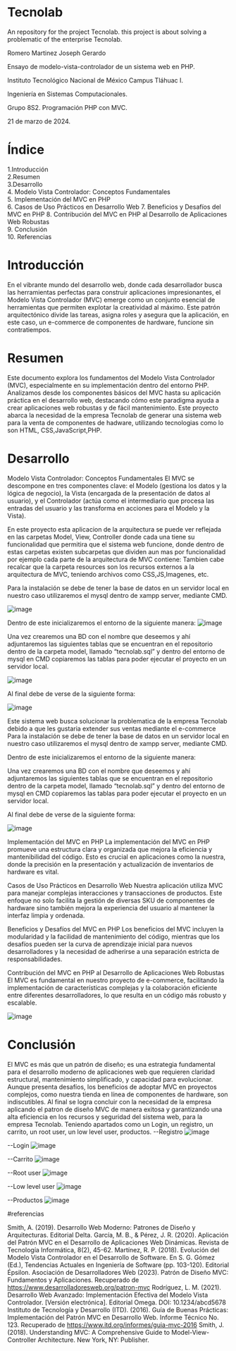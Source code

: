 # Tecnolab
An repository for the project Tecnolab. this project is about solving a problematic of the enterprise Tecnolab.

Romero Martinez Joseph Gerardo

Ensayo de modelo-vista-controlador de un sistema web en PHP.

Instituto Tecnológico Nacional de México Campus Tláhuac I.

Ingeniería en Sistemas Computacionales.

Grupo 8S2. Programación PHP con MVC.

21 de marzo de 2024.
# Índice
1.Introducción	
2.Resumen	
3.Desarrollo	
4. Modelo Vista Controlador: Conceptos Fundamentales	
5. Implementación del MVC en PHP	
6. Casos de Uso Prácticos en Desarrollo Web	
7. Beneficios y Desafíos del MVC en PHP	
8. Contribución del MVC en PHP al Desarrollo de Aplicaciones Web Robustas	
9. Conclusión	
10. Referencias	


# Introducción
En el vibrante mundo del desarrollo web, donde cada desarrollador busca las herramientas perfectas para construir aplicaciones impresionantes, el Modelo Vista Controlador (MVC) emerge como un conjunto esencial de herramientas que permiten explotar la creatividad al máximo. Este patrón arquitectónico divide las tareas, asigna roles y asegura que la aplicación, en este caso, un e-commerce de componentes de hardware, funcione sin contratiempos.

# Resumen
Este documento explora los fundamentos del Modelo Vista Controlador (MVC), especialmente en su implementación dentro del entorno PHP. Analizamos desde los componentes básicos del MVC hasta su aplicación práctica en el desarrollo web, destacando cómo este paradigma ayuda a crear aplicaciones web robustas y de fácil mantenimiento.
Este proyecto abarca la necesidad de la empresa Tecnolab de generar una sistema web para la venta de componentes de hadware, utilizando tecnologias como lo son HTML, CSS,JavaScript,PHP.

# Desarrollo
Modelo Vista Controlador: Conceptos Fundamentales
El MVC se descompone en tres componentes clave: el Modelo (gestiona los datos y la lógica de negocio), la Vista (encargada de la presentación de datos al usuario), y el Controlador (actúa como el intermediario que procesa las entradas del usuario y las transforma en acciones para el Modelo y la Vista).

En este proyecto esta aplicacion de la arquitectura se puede ver reflejada en las carpetas Model, View, Controller donde cada una tiene su funcionalidad que permitira que el sistema web funcione, donde dentro de estas carpetas existen subcarpetas que dividen aun mas por funcionalidad por ejemplo cada parte de la arquitectura de MVC contiene:
Tambien cabe recalcar que la carpeta resources son los recursos externos a la arquitectura de MVC, teniendo archivos como CSS,JS,Imagenes, etc.

Para la instalación se debe de tener la base de datos en un servidor local en nuestro caso utilizaremos el mysql dentro de xampp server, mediante CMD.
 
![image](https://github.com/RMOJoseph/Tecnolab.github.io/assets/142190106/62441a5e-fdaa-4317-953e-f3a430f67d9c)

Dentro de este inicializaremos el entorno de la siguiente manera:
 ![image](https://github.com/RMOJoseph/Tecnolab.github.io/assets/142190106/85a2114d-d6ac-45d6-9f43-d1e86ed5498f)

Una vez crearemos una BD con el nombre que deseemos y ahí adjuntaremos las siguientes tablas que se encuentran en el repositorio dentro de la carpeta model, llamado “tecnolab.sql” y dentro del entorno de mysql en CMD copiaremos las tablas para poder ejecutar el proyecto en un servidor local.

 ![image](https://github.com/RMOJoseph/Tecnolab.github.io/assets/142190106/ffde77dc-f7f4-4ef6-9fc1-07ec63cea49b)

Al final debe de verse de la siguiente forma:
 

![image](https://github.com/RMOJoseph/Tecnolab.github.io/assets/142190106/e19f4281-5e0d-44f8-a623-f048436742a8)

Este sistema web busca solucionar la problematica de la empresa Tecnolab debido a que les gustaria extender sus ventas mediante el e-commerce 
Para la instalación se debe de tener la base de datos en un servidor local en nuestro caso utilizaremos el mysql dentro de xampp server, mediante CMD.
 

Dentro de este inicializaremos el entorno de la siguiente manera:

 
Una vez crearemos una BD con el nombre que deseemos y ahí adjuntaremos las siguientes tablas que se encuentran en el repositorio dentro de la carpeta model, llamado “tecnolab.sql” y dentro del entorno de mysql en CMD copiaremos las tablas para poder ejecutar el proyecto en un servidor local.
 
Al final debe de verse de la siguiente forma:


![image](https://github.com/RMOJoseph/Tecnolab.github.io/assets/142190106/ee20beba-d2b6-4df4-a661-e69ef8350c00)

Implementación del MVC en PHP
La implementación del MVC en PHP promueve una estructura clara y organizada que mejora la eficiencia y mantenibilidad del código. Esto es crucial en aplicaciones como la nuestra, donde la precisión en la presentación y actualización de inventarios de hardware es vital.

Casos de Uso Prácticos en Desarrollo Web
Nuestra aplicación utiliza MVC para manejar complejas interacciones y transacciones de productos. Este enfoque no solo facilita la gestión de diversas SKU de componentes de hardware sino también mejora la experiencia del usuario al mantener la interfaz limpia y ordenada.

Beneficios y Desafíos del MVC en PHP
Los beneficios del MVC incluyen la modularidad y la facilidad de mantenimiento del código, mientras que los desafíos pueden ser la curva de aprendizaje inicial para nuevos desarrolladores y la necesidad de adherirse a una separación estricta de responsabilidades.

Contribución del MVC en PHP al Desarrollo de Aplicaciones Web Robustas
El MVC es fundamental en nuestro proyecto de e-commerce, facilitando la implementación de características complejas y la colaboración eficiente entre diferentes desarrolladores, lo que resulta en un código más robusto y escalable.

![image](https://github.com/RMOJoseph/Tecnolab.github.io/assets/142190106/68521fc1-d88c-45c0-8d97-4ec22df1ebcd)

# Conclusión
El MVC es más que un patrón de diseño; es una estrategia fundamental para el desarrollo moderno de aplicaciones web que requieren claridad estructural, mantenimiento simplificado, y capacidad para evolucionar. Aunque presenta desafíos, los beneficios de adoptar MVC en proyectos complejos, como nuestra tienda en línea de componentes de hardware, son indiscutibles. 
Al final se logra concluir con la necesidad de la empresa aplicando el patron de diseño MVC de manera exitosa y garantizando una alta eficiencia en los recursos y seguridad del sistema web, para la empresa Tecnolab.
Teniendo apartados como un Login, un registro, un carrito, un root user, un low level user, productos.
--Registro
![image](https://github.com/RMOJoseph/Tecnolab.github.io/assets/142190106/f7cf83f1-16e3-40dd-b511-37db94c384f7)

--Login
![image](https://github.com/RMOJoseph/Tecnolab.github.io/assets/142190106/8aa3b6e7-6f22-4e54-8896-e273b3d477f0)

--Carrito
![image](https://github.com/RMOJoseph/Tecnolab.github.io/assets/142190106/f2906dfe-e995-497b-ab2e-611d4268d5ef)

--Root user
![image](https://github.com/RMOJoseph/Tecnolab.github.io/assets/142190106/0bc899dd-d519-4e94-93f0-79fefbf9f0cc)


--Low level user
![image](https://github.com/RMOJoseph/Tecnolab.github.io/assets/142190106/b2b331f4-3fef-4392-89ff-5a96ce3b9203)

--Productos
![image](https://github.com/RMOJoseph/Tecnolab.github.io/assets/142190106/b86658c9-5743-44b6-8b95-28228e848382)

#referencias

Smith, A. (2019). Desarrollo Web Moderno: Patrones de Diseño y Arquitecturas. Editorial Delta.
García, M. B., & Pérez, J. R. (2020). Aplicación del Patrón MVC en el Desarrollo de Aplicaciones Web Dinámicas. Revista de Tecnología Informática, 8(2), 45-62.
Martínez, R. P. (2018). Evolución del Modelo Vista Controlador en el Desarrollo de Software. En S. G. Gómez (Ed.), Tendencias Actuales en Ingeniería de Software (pp. 103-120). Editorial Épsilon.
Asociación de Desarrolladores Web (2023). Patrón de Diseño MVC: Fundamentos y Aplicaciones. Recuperado de https://www.desarrolladoresweb.org/patron-mvc
Rodríguez, L. M. (2021). Desarrollo Web Avanzado: Implementación Efectiva del Modelo Vista Controlador. [Versión electrónica]. Editorial Omega. DOI: 10.1234/abcd5678
 Instituto de Tecnología y Desarrollo (ITD). (2016). Guía de Buenas Prácticas: Implementación del Patrón MVC en Desarrollo Web. Informe Técnico No. 123. Recuperado de https://www.itd.org/informes/guia-mvc-2016
Smith, J. (2018). Understanding MVC: A Comprehensive Guide to Model-View-Controller Architecture. New York, NY: Publisher.
